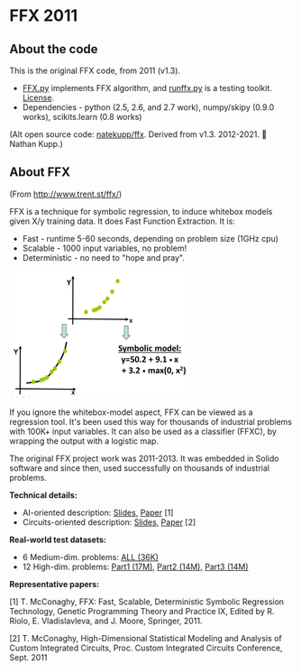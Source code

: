 # FFX 2011 

## About the code

This is the original FFX code, from 2011 (v1.3). 

- [FFX.py](FFX.py) implements FFX algorithm, and [runffx.py](runffx.py) is a testing toolkit.  [License](resources/FFX_license.txt).
- Dependencies - python (2.5, 2.6, and 2.7 work), numpy/skipy (0.9.0 works), scikits.learn (0.8 works)

(Alt open source code: [natekupp/ffx](https://github.com/natekupp/ffx). Derived from v1.3. 2012-2021. 🙏 Nathan Kupp.)

## About FFX

(From http://www.trent.st/ffx/)

FFX is a technique for symbolic regression, to induce whitebox models given X/y training data. It does Fast Function Extraction. It is:

- Fast - runtime 5-60 seconds, depending on problem size (1GHz cpu)
- Scalable - 1000 input variables, no problem!
- Deterministic - no need to "hope and pray".

![](resources/SR.png)

If you ignore the whitebox-model aspect, FFX can be viewed as a regression tool. It's been used this way for thousands of industrial problems with 100K+ input variables. It can also be used as a classifier (FFXC), by wrapping the output with a logistic map. 

The original FFX project work was 2011-2013. It was embedded in Solido software and since then,  used successfully on thousands of industrial problems.

**Technical details:**
- AI-oriented description: [Slides](resources/2011-GPTP-FFX-slides.pdf), [Paper](resources/2011-GPTP-FFX-paper.pdf) [1]
- Circuits-oriented description: [Slides](resources/2011-CICC-FFX-slides.pdf), [Paper](resources/2011-CICC-FFX-paper.pdf) [2]

**Real-world test datasets:**
- 6 Medium-dim. problems: [ALL (36K)](https://github.com/trentmc/ffx2011-benchmarks/blob/main/high-dimensional_benchmark_datasets_part1.tar.gz)
- 12 High-dim. problems: [Part1 (17M)](https://github.com/trentmc/ffx2011-benchmarks/blob/main/high-dimensional_benchmark_datasets_part1.tar.gz), [Part2 (14M)](https://github.com/trentmc/ffx2011-benchmarks/blob/main/high-dimensional_benchmark_datasets_part2.tar.gz), [Part3 (14M)](https://github.com/trentmc/ffx2011-benchmarks/blob/main/high-dimensional_benchmark_datasets_part3.tar.gz)

**Representative papers:**

[1] T. McConaghy, FFX: Fast, Scalable, Deterministic Symbolic Regression Technology, Genetic Programming Theory and Practice IX, Edited by R. Riolo, E. Vladislavleva, and J. Moore, Springer, 2011.

[2] T. McConaghy, High-Dimensional Statistical Modeling and Analysis of Custom Integrated Circuits, Proc. Custom Integrated Circuits Conference, Sept. 2011
